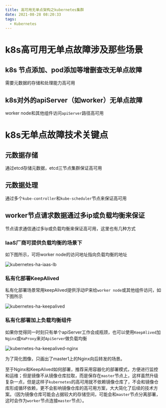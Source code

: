 ```yaml
---
title: 高可用无单点架构之kubernetes集群
date: 2021-08-28 08:20:33
tags:
  - Kubernetes
---
```


# k8s高可用无单点故障涉及那些场景

## k8s 节点添加、pod添加等增删查改无单点故障

需要元数据的存储和处理能力高可用

## k8s对外的apiServer（如worker）无单点故障

worker node和其他组件访问`apiServer`路径高可用

# k8s无单点故障技术关键点

## 元数据存储

通过etcd存储元数据，etcd三节点集群保证高可用

## 元数据处理

通过多个`kube-controller`和`kube-scheduler`节点来保证高可用

## worker节点请求数据通过多ip或负载均衡来保证

节点请求通信通过多Ip或负载均衡来保证高可用，这里也有几种方式

### IaaS厂商可提供负载均衡的场景下

如下图所示，可将worker node的访问地址指向负载均衡的地址

![kubernetes-ha-iaas-lb](kubernetes-ha-iaas-lb.png)

### 私有化部署KeepAlived

私有化部署场景常用keepAlived提供浮动IP来给`worker node`或其他组件访问，如下图所示

![kubernetes-ha-keepalived](kubernetes-ha-keepalived.png)

### 私有化部署加上负载均衡组件

如果你觉得同一时刻只有单个apiServer工作会成瓶颈，也可以使用`KeepAlived`加`Nginx`或`HaProxy`来对`ApiServer`做负载均衡

![kubernetes-ha-keepalived-nginx](kubernetes-ha-keepalived-nginx.png)

为了简化图像，只画出了master1上的Nginx向后转发的场景。

至于Nginx和KeepAlived如何部署，推荐采用容器化的部署模式，方便进行监控和运维；但是镜像不从镜像仓库拉取，而是保存在`master`节点上，这样虽然升级复杂一点，但是这样子`kubernetes`的高可用就不依赖镜像仓库了，不会和镜像仓库形成循环依赖，更不会影响镜像仓库的高可用方案，大大简化了后续的技术方案。（因为镜像仓库可能会占据较大的存储空间，可能会和`master`节点分离部署，这时会作为`worker`节点连接`master`节点）。
